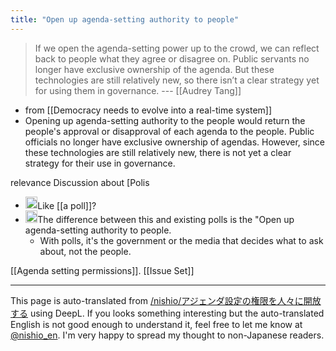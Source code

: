 ```yaml
---
title: "Open up agenda-setting authority to people"
---
```


> If we open the agenda-setting power up to the crowd, we can reflect back to people what they agree or disagree on. Public servants no longer have exclusive ownership of the agenda. But these technologies are still relatively new, so there isn’t a clear strategy yet for using them in governance.   --- [[Audrey Tang]]
- from [[Democracy needs to evolve into a real-time system]]
- Opening up agenda-setting authority to the people would return the people's approval or disapproval of each agenda to the people. Public officials no longer have exclusive ownership of agendas. However, since these technologies are still relatively new, there is not yet a clear strategy for their use in governance.


relevance
Discussion about [Polis
- <img src='https://scrapbox.io/api/pages/nishio-en/human/icon' alt='human.icon' height="19.5"/>Like [[a poll]]?
- <img src='https://scrapbox.io/api/pages/nishio-en/nishio/icon' alt='nishio.icon' height="19.5"/>The difference between this and existing polls is the "Open up agenda-setting authority to people.
    - With polls, it's the government or the media that decides what to ask about, not the people.

[[Agenda setting permissions]].
[[Issue Set]]

---
This page is auto-translated from [/nishio/アジェンダ設定の権限を人々に開放する](https://scrapbox.io/nishio/アジェンダ設定の権限を人々に開放する) using DeepL. If you looks something interesting but the auto-translated English is not good enough to understand it, feel free to let me know at [@nishio_en](https://twitter.com/nishio_en). I'm very happy to spread my thought to non-Japanese readers.